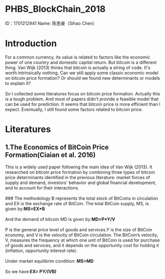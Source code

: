 # PHBS_BlockChain_2018
ID：1701212941 Name: 陈思豪（Sihao Chen）

# Introduction
For a common currency, its value is related to factors like the economic power of one country and domestic capital return. But bitcoin is a different thing. Van Wijk (2013) thinks that bitcoin is actually a string of code. It's worth intrinsically nothing. Can we still apply some classic economic model on bitcoin price formation? Or should we found new determinants or models to explain it?
<br>
<br>So I collected some literatures focus on bitcoin price formation. Actually this is a tough problem. And most of papers didn't provide a feasible model that can be used for prediction. It seems that bitcoin price is more efficient than I expect. Eventually, I still found some factors related to bitcoin price.

# Literatures
## 1.The Economics of BitCoin Price Formation(Ciaian et al. 2016)
This is a widely used paper following the main idea of Van Wijk (2013). It researched on bitcoin price formation by combining three types of bitcoin price determinants identified in the previous literature: market forces of supply and demand, investors' behavior and global financial development, and to account for their interactions.
<br>
<br>### The methodology
B represents the total stock of BitCoins in circulation and EX is the exchange rate of BitCoin. The total BitCoin supply, MS, is given by:<space>**MS=EX*B**
<br>
<br>And the demand of bitcoin MD is given by:<space>**MD=P*Y/V**
<br>
<br>P is the general price level of goods and services.Y is the size of BitCoin economy, and V is the velocity of BitCoin circulation. The BitCoin’s velocity, V, measures the frequency at which one unit of BitCoin is used for purchase of goods and services, and it depends on the opportunity cost for holding it (inflation, opportunity interest rate).
<br>
<br>Under market equilibrim condition:
<space>**MS=MD**
<br>
<br>So we have:<space>**EX= P*Y/(V*B)**



